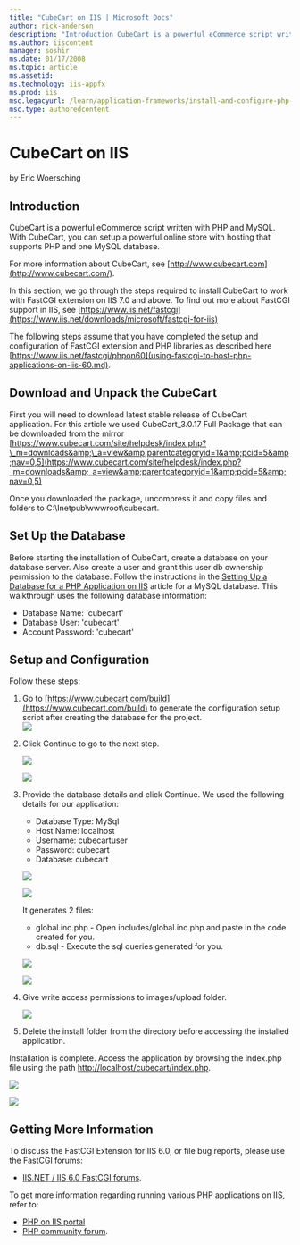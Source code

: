 ```yaml
---
title: "CubeCart on IIS | Microsoft Docs"
author: rick-anderson
description: "Introduction CubeCart is a powerful eCommerce script written with PHP and MySQL. With CubeCart, you can setup a powerful online store with hosting that suppo..."
ms.author: iiscontent
manager: soshir
ms.date: 01/17/2008
ms.topic: article
ms.assetid: 
ms.technology: iis-appfx
ms.prod: iis
msc.legacyurl: /learn/application-frameworks/install-and-configure-php-applications-on-iis/cubecart-on-iis
msc.type: authoredcontent
---
```

CubeCart on IIS
====================
by Eric Woersching

## Introduction

CubeCart is a powerful eCommerce script written with PHP and MySQL. With CubeCart, you can setup a powerful online store with hosting that supports PHP and one MySQL database.

For more information about CubeCart, see [http://www.cubecart.com](http://www.cubecart.com/).

In this section, we go through the steps required to install CubeCart to work with FastCGI extension on IIS 7.0 and above. To find out more about FastCGI support in IIS, see [https://www.iis.net/fastcgi](https://www.iis.net/downloads/microsoft/fastcgi-for-iis)

The following steps assume that you have completed the setup and configuration of FastCGI extension and PHP libraries as described here [https://www.iis.net/fastcgi/phpon60](using-fastcgi-to-host-php-applications-on-iis-60.md).

## Download and Unpack the CubeCart

First you will need to download latest stable release of CubeCart application. For this article we used CubeCart\_3.0.17 Full Package that can be downloaded from the mirror   
[https://www.cubecart.com/site/helpdesk/index.php?\_m=downloads&amp;\_a=view&amp;parentcategoryid=1&amp;pcid=5&amp;nav=0,5](https://www.cubecart.com/site/helpdesk/index.php?_m=downloads&amp;_a=view&amp;parentcategoryid=1&amp;pcid=5&amp;nav=0,5)

Once you downloaded the package, uncompress it and copy files and folders to C:\Inetpub\wwwroot\cubecart.

## Set Up the Database

Before starting the installation of CubeCart, create a database on your database server. Also create a user and grant this user db ownership permission to the database. Follow the instructions in the [Setting Up a Database for a PHP Application on IIS](../install-and-configure-php-on-iis/setting-up-a-database-for-a-php-application-on-iis.md) article for a MySQL database. This walkthrough uses the following database information:

- Database Name: 'cubecart'
- Database User: 'cubecart'
- Account Password: 'cubecart'

## Setup and Configuration

Follow these steps:

1. Go to [https://www.cubecart.com/build](https://www.cubecart.com/build) to generate the configuration setup script after creating the database for the project.  
    [![](cubecart-on-iis/_static/image2.jpg)](cubecart-on-iis/_static/image1.jpg)
2. Click Continue to go to the next step.  

    [![](cubecart-on-iis/_static/image4.jpg)](cubecart-on-iis/_static/image3.jpg)

    [![](cubecart-on-iis/_static/image6.jpg)](cubecart-on-iis/_static/image5.jpg)
3. Provide the database details and click Continue. We used the following details for our application:  

    - Database Type: MySql
    - Host Name: localhost
    - Username: cubecartuser
    - Password: cubecart
    - Database: cubecart

    [![](cubecart-on-iis/_static/image8.jpg)](cubecart-on-iis/_static/image7.jpg)

    [![](cubecart-on-iis/_static/image10.jpg)](cubecart-on-iis/_static/image9.jpg)

    It generates 2 files:

    - global.inc.php - Open includes/global.inc.php and paste in the code created for you.
    - db.sql - Execute the sql queries generated for you.

    [![](cubecart-on-iis/_static/image12.jpg)](cubecart-on-iis/_static/image11.jpg)

    [![](cubecart-on-iis/_static/image14.jpg)](cubecart-on-iis/_static/image13.jpg)
4. Give write access permissions to images/upload folder.  

    [![](cubecart-on-iis/_static/image16.jpg)](cubecart-on-iis/_static/image15.jpg)
5. Delete the install folder from the directory before accessing the installed application.

Installation is complete. Access the application by browsing the index.php file using the path [http://localhost/cubecart/index.php](http://localhost/cubecart/index.php).

[![](cubecart-on-iis/_static/image18.jpg)](cubecart-on-iis/_static/image17.jpg)

[![](cubecart-on-iis/_static/image20.jpg)](cubecart-on-iis/_static/image19.jpg)

## Getting More Information

To discuss the FastCGI Extension for IIS 6.0, or file bug reports, please use the FastCGI forums:

- [IIS.NET / IIS 6.0 FastCGI forums](https://forums.iis.net/1103.aspx).

To get more information regarding running various PHP applications on IIS, refer to:

- [PHP on IIS portal](https://php.iis.net/)
- [PHP community forum](https://forums.iis.net/1102.aspx).